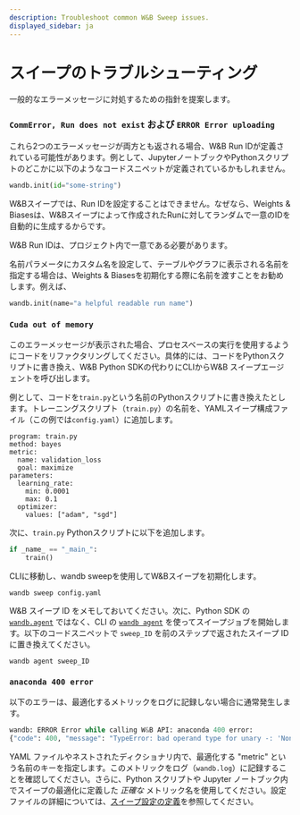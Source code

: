 ```yaml
---
description: Troubleshoot common W&B Sweep issues.
displayed_sidebar: ja
---
```


# スイープのトラブルシューティング

<head>
  <title>W&Bスイープのトラブルシューティング</title>
</head>

一般的なエラーメッセージに対処するための指針を提案します。

### `CommError, Run does not exist` および `ERROR Error uploading`

これら2つのエラーメッセージが両方とも返される場合、W&B Run IDが定義されている可能性があります。例として、JupyterノートブックやPythonスクリプトのどこかに以下のようなコードスニペットが定義されているかもしれません。

```python
wandb.init(id="some-string")
```

W&Bスイープでは、Run IDを設定することはできません。なぜなら、Weights & Biasesは、W&Bスイープによって作成されたRunに対してランダムで一意のIDを自動的に生成するからです。

W&B Run IDは、プロジェクト内で一意である必要があります。

名前パラメータにカスタム名を設定して、テーブルやグラフに表示される名前を指定する場合は、Weights & Biasesを初期化する際に名前を渡すことをお勧めします。例えば、

```python
wandb.init(name="a helpful readable run name")
```
### `Cuda out of memory`

このエラーメッセージが表示された場合、プロセスベースの実行を使用するようにコードをリファクタリングしてください。具体的には、コードをPythonスクリプトに書き換え、W&B Python SDKの代わりにCLIからW&B スイープエージェントを呼び出します。

例として、コードを`train.py`という名前のPythonスクリプトに書き換えたとします。トレーニングスクリプト（`train.py`）の名前を、YAMLスイープ構成ファイル（この例では`config.yaml`）に追加します。

```
program: train.py
method: bayes
metric:
  name: validation_loss
  goal: maximize
parameters:
  learning_rate:
    min: 0.0001
    max: 0.1
  optimizer:
    values: ["adam", "sgd"]
```

次に、`train.py` Pythonスクリプトに以下を追加します。

```python
if _name_ == "_main_":
    train()
```

CLIに移動し、wandb sweepを使用してW&Bスイープを初期化します。

```
wandb sweep config.yaml
```
W&B スイープ ID をメモしておいてください。次に、Python SDK の [`wandb.agent`](https://docs.wandb.ai/ref/python/agent) ではなく、CLI の [`wandb agent`](https://docs.wandb.ai/ref/cli/wandb-agent) を使ってスイープジョブを開始します。以下のコードスニペットで `sweep_ID` を前のステップで返されたスイープ ID に置き換えてください。

```
wandb agent sweep_ID
```

### `anaconda 400 error`

以下のエラーは、最適化するメトリックをログに記録しない場合に通常発生します。

```python
wandb: ERROR Error while calling W&B API: anaconda 400 error: 
{"code": 400, "message": "TypeError: bad operand type for unary -: 'NoneType'"}
```

YAML ファイルやネストされたディクショナリ内で、最適化する "metric" という名前のキーを指定します。このメトリックをログ（`wandb.log`）に記録することを確認してください。さらに、Python スクリプトや Jupyter ノートブック内でスイープの最適化に定義した _正確な_ メトリック名を使用してください。設定ファイルの詳細については、[スイープ設定の定義](https://docs.wandb.ai/guides/sweeps/define-sweep-configuration)を参照してください。